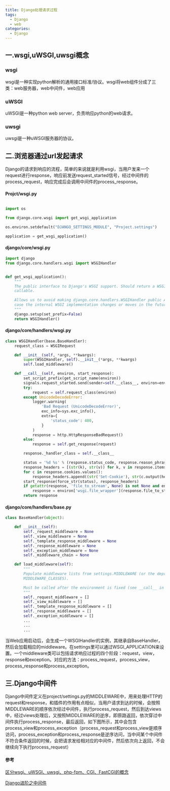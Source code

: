 ```yaml
---
title: Django处理请求过程
tags: 
  - Django
  - web
categories:
  - Django
---
```

## 一.wsgi,uWSGI,uwsgi概念
### wsgi
wsgi是一种实现python解析的通用接口标准/协议。wsgi将web组件分成了三类：web服务器，web中间件，web应用
### uWSGI
uWSGI是一种python web server，负责响应python的web请求。
### uwsgi
uwsgi是一种uWSGI服务器的协议。

## 二.浏览器通过url发起请求
Django的请求到响应的流程，简单的来说就是利用wsgi，当用户发来一个request进行response，响应前发送request_started信号，经过中间件的process_request，响应完成后会调用中间件的process_response。

#### Projct/wsgi.py

```python

import os

from django.core.wsgi import get_wsgi_application

os.environ.setdefault("DJANGO_SETTINGS_MODULE", "Project.settings")

application = get_wsgi_application()
```

#### django/core/wsgi.py
```python
import django
from django.core.handlers.wsgi import WSGIHandler


def get_wsgi_application():
    """
    The public interface to Django's WSGI support. Should return a WSGI
    callable.

    Allows us to avoid making django.core.handlers.WSGIHandler public API, in
    case the internal WSGI implementation changes or moves in the future.
    """
    django.setup(set_prefix=False)
    return WSGIHandler()
```

#### django/core/handlers/wsgi.py
```python
class WSGIHandler(base.BaseHandler):
    request_class = WSGIRequest

    def __init__(self, *args, **kwargs):
        super(WSGIHandler, self).__init__(*args, **kwargs)
        self.load_middleware()

    def __call__(self, environ, start_response):
        set_script_prefix(get_script_name(environ))
        signals.request_started.send(sender=self.__class__, environ=environ)
        try:
            request = self.request_class(environ)
        except UnicodeDecodeError:
            logger.warning(
                'Bad Request (UnicodeDecodeError)',
                exc_info=sys.exc_info(),
                extra={
                    'status_code': 400,
                }
            )
            response = http.HttpResponseBadRequest()
        else:
            response = self.get_response(request)

        response._handler_class = self.__class__

        status = '%d %s' % (response.status_code, response.reason_phrase)
        response_headers = [(str(k), str(v)) for k, v in response.items()]
        for c in response.cookies.values():
            response_headers.append((str('Set-Cookie'), str(c.output(header=''))))
        start_response(force_str(status), response_headers)
        if getattr(response, 'file_to_stream', None) is not None and environ.get('wsgi.file_wrapper'):
            response = environ['wsgi.file_wrapper'](response.file_to_stream)
        return response
```

#### django/core/handlers/base.py
```python
class BaseHandler(object):

    def __init__(self):
        self._request_middleware = None
        self._view_middleware = None
        self._template_response_middleware = None
        self._response_middleware = None
        self._exception_middleware = None
        self._middleware_chain = None

    def load_middleware(self):
        """
        Populate middleware lists from settings.MIDDLEWARE (or the deprecated
        MIDDLEWARE_CLASSES).

        Must be called after the environment is fixed (see __call__ in subclasses).
        """
        self._request_middleware = []
        self._view_middleware = []
        self._template_response_middleware = []
        self._response_middleware = []
        self._exception_middleware = []
        ...
        ...
        ...
```

当Web应用启动后，会生成一个WSGIHandler的实例，其继承自BaseHandler，然后会加载相应的middleware。在settings里可以通过WSGI_APPLICATION来设置。一个middleware类可以包括请求响应过程的四个阶段：request，view，response和exception。对应的方法：process_request，process_view， process_response和process_exception。

## 三.Django中间件
Django中间件定义在project/settings.py的MIDDLEWARE中，用来处理HTTP的request和response，和插件的作用有点相似，当用户请求到达的时候，会按照MIDDLEWARE的顺序依次经过中间件，执行process_request，然后到达views中，经过views处理后，又按照MIDDLEWARE的逆序，即原路返回，依次穿过中间件执行process_response，最后返回，如下图所示，其中会包含process_view和process_exception（process_request和process_view是顺序访问，process_exception和process_response是逆序访问，当中间某个中间件不符合条件返回的时候，会把请求发给相对应的中间件，然后依次向上返回，不会继续向下执行process_request）

#### 参考
[区分wsgi、uWSGI、uwsgi、php-fpm、CGI、FastCGI的概念](https://www.jianshu.com/p/2b6900358646)

[Django进阶之中间件](https://www.cnblogs.com/zhaof/p/6281541.html)

